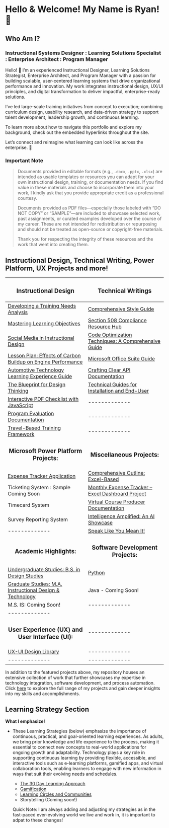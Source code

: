 <h1>Hello & Welcome! My Name is Ryan! 📡

<h2>Who Am I?</h2>

<h3>Instructional Systems Designer : Learning Solutions Specialist : Enterprise Architect : Program Manager</h3>

Hello! 👋 I’m an experienced Instructional Designer, Learning Solutions Strategist, Enterprise Architect, and Program Manager with a passion for building scalable, user-centered learning systems that drive organizational performance and innovation. My work integrates instructional design, UX/UI principles, and digital transformation to deliver impactful, enterprise-ready solutions.

I’ve led large-scale training initiatives from concept to execution; combining curriculum design, usability research, and data-driven strategy to support talent development, leadership growth, and continuous learning.

To learn more about how to navigate this portfolio and explore my background, check out the embedded hyperlinks throughout the site.

Let’s connect and reimagine what learning can look like across the enterprise. 🚀

### Important Note

> Documents provided in editable formats (e.g., ```.docx```, ```.pptx```, ```.xlsx```) are intended as usable templates or resources you can adapt for your own instructional design, training, or documentation needs. If you find value in these materials and choose to incorporate them into your work, I kindly ask that you provide appropriate credit as a professional courtesy.
>
>Documents provided as PDF files—especially those labeled with “DO NOT COPY” or “SAMPLE”—are included to showcase selected work, past assignments, or curated examples developed over the course of my career. These are not intended for redistribution or repurposing and should not be treated as open-source or copyright-free materials.
>
>Thank you for respecting the integrity of these resources and the work that went into creating them.

<h2>Instructional Design, Technical Writing, Power Platform, UX Projects and more!</h2>

<div align="center">
  
| <h3>Instructional Design</h3> | <h3>Technical Writings</h3> |
|---------------|---------------|
| <div align="left">[Developing a Training Needs Analysis](https://github.com/rlangc/Developing-a-Training-Needs-Analysis.git)</div>  | <div align="left">[Comprehensive Style Guide](https://github.com/rlangc/Style-Guide-Sample.git)  |
| <div align="left">[Mastering Learning Objectives](https://github.com/rlangc/Mastering-Learning-Objectives.git)</div>  | <div align="left">[Section 508 Compliance Resource Hub](https://github.com/rlangc/Standard-Operating-Procedure-for-Section-508.git)</div> |
| <div align="left">[Social Media in Instructional Design](https://github.com/rlangc/Social-Media-in-Instructional-Design.git)</div>  | <div align="left">[Code Optimization Techniques: A Comprehensive Guide](https://github.com/rlangc/Code-Optimization-Techniques.git)</div> |
| <div align="left">[Lesson Plan: Effects of Carbon Buildup on Engine Performance](https://github.com/rlangc/Lesson-Plan-Effects-of-Carbon-Buildup-on-Engine-Performance.git)</div>  | <div align="left">[Microsoft Office Suite Guide](https://github.com/rlangc/The-Complete-Microsoft-Office-Suite.git)</div>  |
| <div align="left">[Automotive Technology Learning Experience Guide](https://github.com/rlangc/Automotive-Technology-Learning-Experience-Guide.git)</div> | <div align="left">[Crafting Clear API Documentation](https://github.com/rlangc/LMS-API-Documentation.git)</div>  |
| <div align="left">[The Blueprint for Design Thinking](https://github.com/rlangc/The-Blueprint-for-Design-Thinking.git)</div>  | <div align="left">[Technical Guides for Installation and End-User](https://github.com/rlangc/Technical-Guides-for-Installation-and-End-User.git)</div>  |
| <div align="left">[Interactive PDF Checklist with JavaScript](https://github.com/rlangc/Interactive-Checklist-with-JavaScript.git)</div> | ------------- |
| <div align="left">[Program Evaluation Documentation](https://github.com/rlangc/Program-Evaluation-Documentation.git)</div> | ------------- |
| <div align="left">[Travel-Based Training Framework](https://github.com/rlangc/Everything-On-Travel.git)</div> | ------------- |
| <div align="center"><h3>Microsoft Power Platform Projects:</h3></div> | <div align="center"><h3>Miscellaneous Projects:</h3></div> |
| <div align="left">[Expense Tracker Application](https://github.com/rlangc/Simple-Expense-Tracker-Using-Power-Apps.git)</div>  | <div align="left">[Comprehensive Outline: Excel-Based](https://github.com/rlangc/Data-Privacy-and-Protection-Content-Outline.git)</div> |
| <div align="left">Ticketing System : Sample Coming Soon</div>  | <div align="left">[Monthly Expense Tracker – Excel Dashboard Project](https://github.com/rlangc/Dynamic-Monthly-Expense-Tracker-in-Excel.git)</div>  |
| <div align="left">Timecard System</div>  | <div align="left">[Virtual Course Producer Documentation](https://github.com/rlangc/Virtual-Course-Producer-Guide.git)</div> |
| <div align="left">Survey Reporting System</div>  | <div align="left">[Intelligence Amplified: An AI Showcase](https://github.com/rlangc/Intelligence-Amplified-An-AI-Showcase.git)</div> |
| ------------- | <div align="left">[Speak Like You Mean It!](https://github.com/rlangc/Language-Enhancement-and-Communication-Refinement.git)</div> |
| <div align="center"><h3>Academic Highlights:</h3></div> | <div align="center"><h3>Software Development Projects:</h3></div> |
| <div align="left">[Undergraduate Studies: B.S. in Design Studies](https://github.com/rlangc/WVU_Undergraduate_Portfolio.git)</div> | <div align="left">[Python](https://github.com/rlangc/Python-Projects.git)</div> |
| <div align="left">[Graduate Studies: M.A. Instructional Design & Technology](https://github.com/rlangc/Instructional-Design-and-Technology.git)  | <div align="left">Java - Coming Soon!</div> |
| <div align="left">M.S. IS: Coming Soon!</div>  | ------------- |
| -------------  |   |
| <div align="center"><h3>User Experience (UX) and User Interface (UI):</h3></div>  | ------------- |
| <div align="left">[UX-UI Design Library](https://github.com/rlangc/UX-UI-Design-Library.git)</div>  | ------------- |
| ------------- | ------------- |

</div>

In addition to the featured projects above, my repository houses an extensive collection of work that further showcases my expertise in technology integration, software development, and process automation. Click [here](https://github.com/rlangc/Additional-Projects-Section.git) to explore the full range of my projects and gain deeper insights into my skills and accomplishments.

<h2>Learning Strategy Section</h2>

<b>What I emphasize!</b>

- These Learning Strategies (below) emphasize the importance of continuous, practical, and goal-oriented learning experiences. As adults, we bring prior knowledge and life experience to the process, making it essential to connect new concepts to real-world applications for ongoing growth and adaptability. Technology plays a key role in supporting continuous learning by providing flexible, accessible, and interactive tools such as e-learning platforms, gamified apps, and virtual collaboration tools, enabling learners to engage with new information in ways that suit their evolving needs and schedules.

  - [The 30 Day Learning Approach](https://github.com/rlangc/30-Day-Learning.git)
  - [Gamification](https://github.com/rlangc/Gamification.git)
  - [Learning Circles and Communities](https://github.com/rlangc/Learning-Circles-and-Communities.git)
  - Storytelling (Coming soon!)
 
  Quick Note: I am always adding and adjusting my strategies as in the fast-paced ever-evolving world we live and work in, it is important to adpat to these changes!
